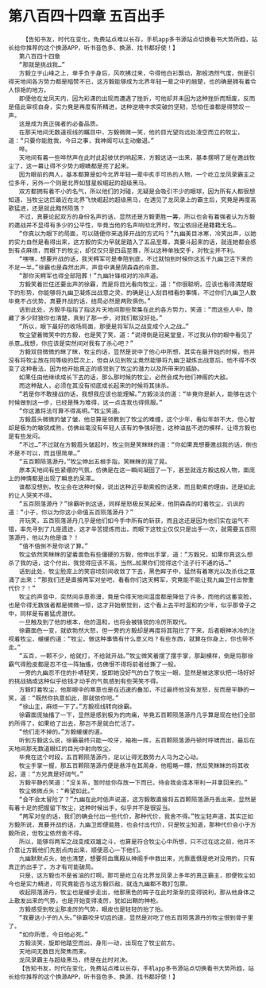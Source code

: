 # 第八百四十四章 五百出手
        【告知书友，时代在变化，免费站点难以长存，手机app多书源站点切换看书大势所趋，站长给你推荐的这个换源APP，听书音色多、换源、找书都好使！】
       第八百四十四章
       “那就是挑战我…”
       方毅立于山峰之上，单手负于身后，风吹拂过来，令得他白衫飘动，那般洒然气度，倒是引得天地间各方势力都是暗赞不已，这方毅能够成为北界年轻一辈之中的翘楚，也的确是拥有着令人惊艳的地方。
       即便他在龙凤天内，因为彩潇的出现而遭遇了挫折，可他却并未因为这种挫折而颓废，反而是借此审视自身，实力竟是再度有所精进，这种逆境中求突破的坚韧，恐怕任谁都是得赞叹一声。
       这是成为真正强者的必备品质。
       在那天地间无数道视线的瞩目中，方毅微微一笑，他的目光望向远处凌空而立的牧尘，道：“只要你能胜我，今日之事，我神阁可以主动撤退。”
       哗。
       天地间有着一些哗然声在此时此起彼伏的响起来，方毅这话一出来，基本摆明了是在邀战牧尘了，这一幕让得不少势力眼睛都是亮了起来。
       因为眼前的两人，基本都算是如今北界年轻一辈中炙手可热的人物，一个屹立龙凤录霸主之位多年，另外一个则是北界如彗星般崛起的超级黑马。
       双方都拥有着不小的名气，所以他们的对碰，无疑是会吸引不少的眼球，因为所有人都很想知道，当牧尘这匹最近在北界飞快崛起的超级黑马，在遇见了龙凤录上的霸主后，究竟是再度高歌猛进，还是就此黯然陨落？
       不过，真要论起双方的身份名声的话，显然还是方毅更胜一筹，所以也会有着强者认为方毅的邀战并不显得有多少的公平性，毕竟当他的名声响彻北界时，牧尘依旧还是籍籍无名…
       “你真以为眼下的局面，可以随便你来选择开战的方式吗？”九幽美目冰寒，冷笑出声，以她的实力自然是看得出来，这方毅的实力早就是踏入了五品至尊，真要斗起来的话，就连她都会感到有点麻烦，而眼下的牧尘，却仅仅只是四品至尊，所以这种单独交手，对牧尘并不利。
       “嘿嘿，想要开战的话，我天鳄军可是奉陪到底，不过就怕到时候你这五千九幽卫活下来的不足一半。”徐霸也是森然出声，声音中满是阴森森的杀意。
       “那你天鳄军也得全部陪葬！”九幽针锋相对的冷声道。
       方毅笑着拦住还要出声的徐霸，而是将目光看向牧尘，道：“你很聪明，应该也看得清楚眼下的形势，你能够将九幽卫凝炼出战意之灵，的确是让人刮目相看的事情，不过你们九幽卫人数毕竟不占优势，真要开战的话，结局必然是两败俱伤。”
       话到此处，方毅手指指了指这片天地间那些聚集在此的各方势力，笑道：“而这些人中，隐藏了多少财狼你也清楚，真到了那一步，对我们都没好处。”
       “所以，眼下最好的收场局面，那便是将军队之战变成个人之战…”
       牧尘望着微笑中的方毅，也是笑了笑，道：“说得倒是冠冕堂皇，不过我从你的眼中看见了杀意…我想，你应该是突然间对我有了杀心吧？”
       方毅双目微微的眯了眯，牧尘的话，显然是说中了他心中所想，其实在最开始的时候，他并没有将牧尘放在同等级的层次上，但自从见到牧尘竟然能够将九幽卫凝炼出战意后，他不得不改变了这种看法，因为他开始真正的感觉到了牧尘的潜力以及所带来的威胁。
       如果任由他继续成长下去的话，那么那时候的牧尘，必然会成为他们神阁的大敌。
       而这种敌人，必须在其没有彻底成长起来的时候将其抹杀。
       “若是你不敢接战的话，我想我应该也能理解。”方毅淡淡的道：“毕竟你是新人，能够在这个时候做到这一步，已经是殊为难得，这一点连我也得佩服。”
       “你这激将法可算不得高明。”牧尘笑道。
       方毅眉头微微的皱了皱，他总算是领教到了牧尘的难缠，这个少年，看似年龄不大，但心智却是极为的敏锐成熟，仿佛丝毫没有年轻人该有的争强好胜，这种油盐不进的模样，让得方毅也是有些发闷。
       “不过…”不过就在方毅眉头皱起时，牧尘则是笑眯眯的道：“你如果真想要邀战我的话，倒也不是不可以，而且很简单…”
       “五百颗陨落源丹。”牧尘伸出五根手指，笑眯眯的晃了晃。
       原本天地间有些紧绷的气氛，仿佛是在这一瞬间凝固了一下，甚至就连方毅这般人物，面庞上的神情都是出现了瞬息的呆滞…
       谁都没想到，牧尘会在这种时候，说出这种近乎勒索般的话来，而且勒索的理由，还是如此的让人哭笑不得。
       “五百陨落源丹？”徐霸听到这话，同样是怒极反笑起来，他阴森森的盯着牧尘，讥讽的道：“小子，你以为你这小命值五百陨落源丹？”
       开玩笑，五百陨落源丹几乎是他们如今手中所有的斩获，而且这还是因为他们实在运气不错，率先寻到了几座遗迹，这才辛苦提炼而出，而眼下这牧尘仅仅只是出手一次，就需要五百陨落源丹，他以为他是谁？！
       “值不值倒不是你说了算。”
       牧尘依然笑眯眯的望着面色有些僵硬的方毅，他伸出手掌，道：“方毅兄，如果你真这么想杀了我的话，这个付出，我觉得应该不高，当然…如果你们觉得这个法子行不通的话…”
       话到此处，牧尘脸庞上的笑容顷刻间收敛了下去，黑色眸子中，猛然有着寒光以及杀伐之意涌了出来：“那我们还是直接两军对垒吧，看看你们这天鳄军，究竟能不能让我九幽卫付出惨重代价？！”
       牧尘的声音中，突然间杀意弥漫，竟是令得天地间温度都是降低了许多，而他的这番变脸，也是令得无数强者都是微微一惊，这才开始察觉到，这个看上去平时温和的少年，似乎那骨子之中，同样是有着猛虎潜伏。
       一旦触及到了他的根本，他的温和，也将会被锋锐的冷厉所取代。
       徐霸面色一变，就欲勃然大怒，但一旁的方毅却是再度将其阻拦了下来，后者眼神冰冷的注视着牧尘，缓缓的道：“牧尘，做这种事情有什么意义吗？有些东西，就算在你身上，你也带不走。”
       “五百，一颗不少，给就打，不给就开战。”牧尘微笑着摆了摆手掌，那副模样，倒是将那徐霸气得脸皮都是忍不住一阵抽搐，仿佛恨不得将前者给撕了一般。
       一旁的九幽忍不住的扑哧轻笑，旋即她没好气的白了牧尘一眼，显然是被这家伙把一场好好的挑战搞成这种似乎给钱才动手的气氛感到有些哭笑不得。
       方毅盯着牧尘，他那眼中的寒意也是在迅速的叠加，不过最终他没有发怒，反而是平静的一笑，道：“既然你执意如此，那就依你吧。”
       “徐山主，麻烦一下了。”方毅视线转向徐霸。
       徐霸面庞抽搐了一下，显然是感到极为的肉痛，毕竟五百颗陨落源丹几乎算是现在他们全部的所得了，如果给了出去，那岂不是就白忙活了。
       “他们走不掉的。”方毅缓缓的道。
       听到方毅这么说，徐霸最终只能一咬牙，袖袍一挥，五百颗陨落源丹顿时呼啸而出，最后在天地间那无数道眼红的目光中射向牧尘。
       毕竟在这个时段，五百颗陨落源丹，足以让得无数势力人马为之心动。
       牧尘手掌一握，那五百颗陨落源丹便是悬浮在其周身，他粗略一瞟，然后笑眯眯的将其收起，道：“方兄真是好阔气。”
       方毅平静的笑道：“没关系，暂时给你存放一下而已，待会我会连本带利一并拿回来的。”
       牧尘微微点头：“希望如此。”
       “会不会太冒险了？”九幽在此时低声说道，这方毅敢直接将五百颗陨落源丹丢出来，显然是有着十足的把握留下牧尘，这种时候出手，似乎并不是很妥当。
       “两军对垒的话，我们的确会付出一些代价，那种代价，我舍不得。”牧尘轻声道，其实正如方毅所说，真要开战的话，九幽卫即便能胜，也会付出代价，只是牧尘知道，那种代价会小于方毅所说，但牧尘依然舍不得。
       所以，能够将两军之战变成双雄之斗，也算是符合牧尘心中所想，只不过在这之前，他并不介意让方毅他们先割点肉出来，顺便恶心一下他们。
       九幽默默点头，她也清楚，想要将血鹰殿从神阁手中救出来，光靠震慑是绝对没用的，只有真正的出手了，方才有可能破局。
       只是，这方毅也不是省油的灯啊，那可是屹立在北界龙凤录上多年的真正霸主，即便牧尘如今也是实力精进，可究竟能否与这方毅匹敌，就连九幽都不敢打包票。
       收起陨落源丹，牧尘也是缓步走出，他那黑色的眸子在此时渐渐的变得锐利，那从他身体之上散发出来的气势，也是开始变得凌厉，犹如出鞘的神枪。
       方毅感受到牧尘那凌厉的气势，眼皮也是轻轻的抬了抬。
       “我要这小子的人头。”徐霸咬牙切齿的道，显然是对吃了他五百陨落源丹的牧尘恨到骨子里了。
       “如你所愿，今日他必死。”
       方毅淡笑，旋即他踏空而出，身形一动，出现在了牧尘前方。
       天地间无数目光聚焦而来。
       龙凤录霸主与超级黑马，终是在此时对决。
       【告知书友，时代在变化，免费站点难以长存，手机app多书源站点切换看书大势所趋，站长给你推荐的这个换源APP，听书音色多、换源、找书都好使！】